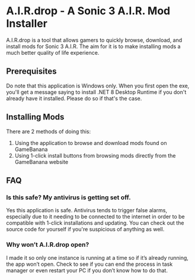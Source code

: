 # A.I.R.drop - A Sonic 3 A.I.R. Mod Installer
A.I.R.drop is a tool that allows gamers to quickly browse, download, and install mods for Sonic 3 A.I.R. The aim for it is to make installing mods a much better quality of life experience.

## Prerequisites
Do note that this application is Windows only. When you first open the exe, you'll get a message saying to install .NET 8 Desktop Runtime if you don't already have it installed. Please do so if that's the case.

## Installing Mods
There are 2 methods of doing this:
1. Using the application to browse and download mods found on GameBanana
2. Using 1-click install buttons from browsing mods directly from the GameBanana website

## FAQ
### Is this safe? My antivirus is getting set off.
Yes this application is safe. Antivirus tends to trigger false alarms, especially due to it needing to be connected to the internet in order to be compatible with 1-click installations and updating. You can check out the source code for yourself if you're suspicious of anything as well.

### Why won’t A.I.R.drop open?
I made it so only one instance is running at a time so if it’s already running, the app won’t open. Check to see if you can end the process in task manager or even restart your PC if you don’t know how to do that. 